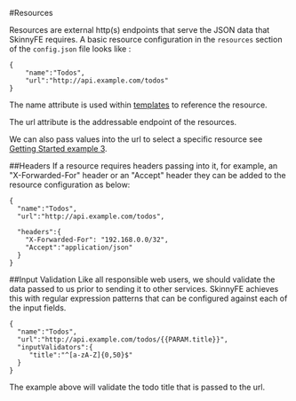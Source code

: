 #Resources

Resources are external http(s) endpoints that serve the JSON data that SkinnyFE requires.  A basic resource configuration
in the `resources` section of the `config.json` file looks like : 

```
{
    "name":"Todos",
    "url":"http://api.example.com/todos"
}   
```

The name attribute is used within [templates](#templates) to reference the resource.

The url attribute is the addressable endpoint of the resources.

We can also pass values into the url to select a specific resource see 
[Getting Started example 3](GettingStarted#example-3-passing-values-to-a-resource).


##Headers
If a resource requires headers passing into it, for example, an "X-Forwarded-For" header or an "Accept" header they can
 be added to the resource configuration as below:

```
{
  "name":"Todos",
  "url":"http://api.example.com/todos",

  "headers":{
    "X-Forwarded-For": "192.168.0.0/32",
    "Accept":"application/json"
  }
}
```

##Input Validation
Like all responsible web users, we should validate the data passed to us prior to sending it to other services.  SkinnyFE
achieves this with regular expression patterns that can be configured against each of the input fields.

```
{
  "name":"Todos",
  "url":"http://api.example.com/todos/{{PARAM.title}}",
  "inputValidators":{
     "title":"^[a-zA-Z]{0,50}$"  
  }
}
```

The example above will validate the todo title that is passed to the url.

